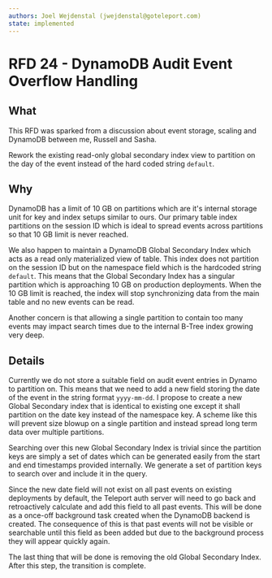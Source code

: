 ```yaml
---
authors: Joel Wejdenstal (jwejdenstal@goteleport.com)
state: implemented
---
```


# RFD 24 - DynamoDB Audit Event Overflow Handling

## What

This RFD was sparked from a discussion about event storage, scaling and DynamoDB between me, Russell and Sasha.

Rework the existing read-only global secondary index view to partition on the day of the event instead of the hard coded string `default`.

## Why

DynamoDB has a limit of 10 GB on partitions which are it's internal storage unit for key and index setups similar to ours. Our primary table index partitions on the session ID which is ideal to spread events across partitions so that 10 GB limit is never reached.

We also happen to maintain a DynamoDB Global Secondary Index which acts as a read only materialized view of table. This index does not partition on the session ID but on the namespace field which is the hardcoded string `default`. This means that the Global Secondary Index has a singular partition which is approaching 10 GB on production deployments. When the 10 GB limit is reached, the index will stop synchronizing data from the main table and no new events can be read.

Another concern is that allowing a single partition to contain too many events may impact search times due to the internal B-Tree index growing very deep.

## Details

Currently we do not store a suitable field on audit event entries in Dynamo to partition on. This means that we need to add a new field storing the date of the event in the string format `yyyy-mm-dd`. I propose to create a new Global Secondary index that is identical to existing one except it shall partition on the date key instead of the namespace key. A scheme like this will prevent size blowup on a single partition and instead spread long term data over multiple partitions.

Searching over this new Global Secondary Index is trivial since the partition keys are simply a set of dates which can be generated easily from the start and end timestamps provided internally. We generate a set of partition keys to search over and include it in the query.

Since the new date field will not exist on all past events on existing deployments by default, the Teleport auth server will need to go back and retroactively calculate and add this field to all past events. This will be done as a once-off background task created when the DynamoDB backend is created. The consequence of this is that past events will not be visible or searchable until this field as been added but due to the background process they will appear quickly again.

The last thing that will be done is removing the old Global Secondary Index. After this step, the transition is complete.
